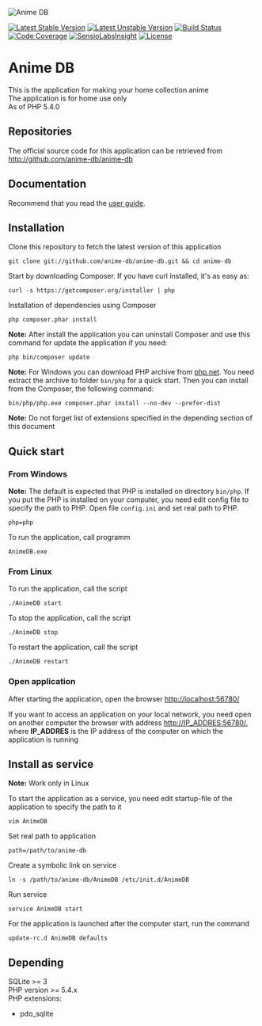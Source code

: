 ![Anime DB](http://anime-db.org/bundles/animedboffsite/images/logo.jpg)

[![Latest Stable Version](https://poser.pugx.org/anime-db/anime-db/v/stable.png)](https://packagist.org/packages/anime-db/anime-db)
[![Latest Unstable Version](https://poser.pugx.org/anime-db/anime-db/v/unstable.png)](https://packagist.org/packages/anime-db/anime-db)
[![Build Status](https://travis-ci.org/anime-db/anime-db.svg?branch=master)](https://travis-ci.org/anime-db/anime-db)
[![Code Coverage](https://scrutinizer-ci.com/g/anime-db/anime-db/badges/coverage.png?b=master)](https://scrutinizer-ci.com/g/anime-db/anime-db/?branch=master)
[![SensioLabsInsight](https://insight.sensiolabs.com/projects/863c136d-5f15-4cb1-b9c6-1ec86b8da8ed/mini.png)](https://insight.sensiolabs.com/projects/863c136d-5f15-4cb1-b9c6-1ec86b8da8ed)
[![License](https://poser.pugx.org/anime-db/anime-db/license.png)](https://packagist.org/packages/anime-db/anime-db)

# Anime DB #

This is the application for making your home collection anime<br />
The application is for home use only<br />
As of PHP 5.4.0

## Repositories ##

The official source code for this application can be retrieved from<br />
<http://github.com/anime-db/anime-db>

## Documentation ##

Recommend that you read the [user guide](http://anime-db.org/en/guide/).

## Installation ##

Clone this repository to fetch the latest version of this application

    git clone git://github.com/anime-db/anime-db.git && cd anime-db

Start by downloading Composer. If you have curl installed, it's as easy as:

    curl -s https://getcomposer.org/installer | php

Installation of dependencies using Composer

    php composer.phar install

**Note:** After install the application you can uninstall Composer and use this command for update the application if you need:

    php bin/composer update

**Note:** For Windows you can download PHP archive from [php.net](http://windows.php.net/download/). You need extract the archive to folder `bin/php` for a quick start. Then you can install from the Composer, the following command:

    bin/php/php.exe composer.phar install --no-dev --prefer-dist

**Note:** Do not forget list of extensions specified in the depending section of this document

## Quick start ##

### From Windows ###

**Note:** The default is expected that PHP is installed on directory `bin/php`.
If you put the PHP is installed on your computer, you need edit config file to specify the path to PHP.
Open file `config.ini` and set real path to PHP.

    php=php

To run the application, call programm

    AnimeDB.exe

### From Linux ###

To run the application, call the script

    ./AnimeDB start

To stop the application, call the script

    ./AnimeDB stop

To restart the application, call the script

    ./AnimeDB restart

### Open application ###

After starting the application, open the browser <http://localhost:56780/>

If you want to access an application on your local network, you need open on another computer the browser with address <http://IP_ADDRES:56780/>,
where **IP_ADDRES** is the IP address of the computer on which the application is running

## Install as service ##

**Note:** Work only in Linux

To start the application as a service, you need edit startup-file of the application to specify the path to it

    vim AnimeDB

Set real path to application

    path=/path/to/anime-db

Create a symbolic link on service

    ln -s /path/to/anime-db/AnimeDB /etc/init.d/AnimeDB

Run service

    service AnimeDB start

For the application is launched after the computer start, run the command

    update-rc.d AnimeDB defaults

## Depending ##

SQLite >= 3 <br />
PHP version >= 5.4.x<br />
PHP extensions:
* pdo_sqlite
